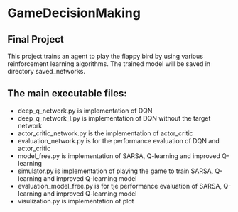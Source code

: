 # GameDecisionMaking

## Final Project
This project trains an agent to play the flappy bird by using various reinforcement learning algorithms. The trained model will be saved in directory saved_networks.

## The main executable files:  
* deep_q_network.py is implementation of DQN  
* deep_q_network_l.py is implementation of DQN without the target network  
* actor_critic_network.py is the implementation of actor_critic  
* evaluation_network.py is for the performance evaluation of DQN and actor_critic  
* model_free.py is implementation of SARSA, Q-learning and improved Q-learning  
* simulator.py is implementation of playing the game to train SARSA, Q-learning and improved Q-learning model  
* evaluation_model_free.py is for tje performance evaluation of SARSA, Q-learning and improved Q-learning model  
* visulization.py is implementation of plot  

